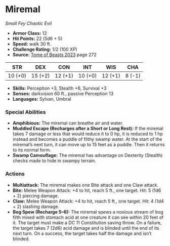 # Miremal

*Small* *Fey* *Chaotic Evil*

- **Armor Class:** 12
- **Hit Points:** 22 (5d6 + 5)
- **Speed:** walk 30 ft.
- **Challenge Rating:** 1/2 (100 XP)
- **Source:** [Tome of Beasts 2023](https://koboldpress.com/kpstore/product/tome-of-beasts-1-2023-edition/) page 272

| STR | DEX | CON | INT | WIS | CHA |
| --- | --- | --- | --- | --- | --- |
| 10 (+0) | 15 (+2) | 12 (+1) | 10 (+0) | 12 (+1) | 8 (-1) |

- **Skills:** Perception +3, Stealth +6, Survival +3
- **Senses:** darkvision 60 ft., passive Perception 13
- **Languages:** Sylvan, Umbral
### Special Abilities
- **Amphibious:** The miremal can breathe air and water.
- **Muddled Escape (Recharges after a Short or Long Rest):** If the miremal takes 7 damage or less that would reduce it to 0 hp, it is reduced to 1 hp instead and becomes a puddle of filthy swamp water. At the start of the miremal’s next turn, it can move up to 15 feet as a puddle. Then it returns to its normal form.
- **Swamp Camouflage:** The miremal has advantage on Dexterity (Stealth) checks made to hide in swampy terrain.
### Actions
- **Multiattack:** The miremal makes one Bite attack and one Claw attack.
- **Bite:** Melee Weapon Attack: +4 to hit, reach 5 ft., one target. Hit: 5 (1d6 + 2) piercing damage.
- **Claw:** Melee Weapon Attack: +4 to hit, reach 5 ft., one target. Hit: 4 (1d4 + 2) slashing damage.
- **Bog Spew (Recharge 5–6):** The miremal spews a noxious stream of bog filth mixed with stomach acid at one creature it can see within 20 feet of it. The target must make a DC 11 Constitution saving throw. On a failure, the target takes 7 (2d6) acid damage and is blinded until the end of its next turn. On a success, the target takes half the damage and isn’t blinded.
